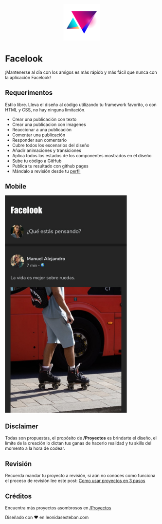 <div align="center">
<img width="120px"  src="https://raw.githubusercontent.com/no-te-rindas/logo/main/Logo/LeonidasEsteban-destello-envolvente-cuadrada.png" />
</div>

# Facelook
¡Mantenerse al día con los amigos es más rápido y más fácil que nunca con la aplicación Facelook!

## Requerimentos

Estilo libre. Lleva el diseño al código utilizando tu framework favorito, o con HTML y CSS, no hay ninguna limitación.

- Crear una publicación con texto
- Crear una publicacion con imagenes
- Reaccionar a una publicación
- Comentar una publicación
- Responder aun comentario
- Cubre todos los escenarios del diseño
- Añadir animaciones y transiciones
- Aplica todos los estados de los componentes mostrados en el diseño
- Sube tu código a GitHub
- Publica tu resultado con github pages
- Mándalo a revisión desde tu [perfil](https://leonidasesteban.com/estudiante)

## Mobile

<img width="400px"  src="https://raw.githubusercontent.com/uxcristopher/imagenes/main/Readmes/Facelook/Facelook.jpg" />


## Disclaimer

Todas son propuestas, el propósito de **/Proyectos** es brindarte el diseño, el límite de la creación lo dictan tus ganas de hacerlo realidad y tu skills del momento a la hora de codear.


## Revisión

Recuerda mandar tu proyecto a revisión, si aún no conoces como funciona el proceso de revisión lee este post: [Como usar proyectos en 3 pasos](https://leonidasesteban.com/blog/como-usar-proyectos-en-3-pasos)

## Créditos

Encuentra más proyectos asombrosos en [/Proyectos](https://leonidasesteban.com/proyectos)

Diseñado con ♥️ en leonidasesteban.com